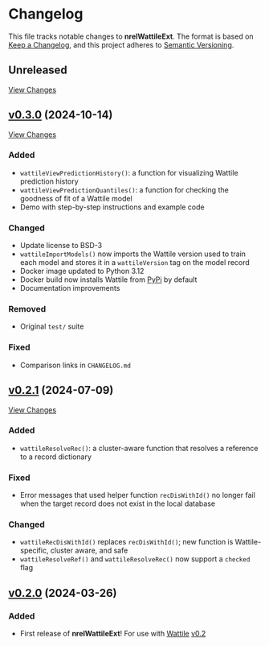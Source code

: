 # Changelog

This file tracks notable changes to **nrelWattileExt**. The format is based on
[Keep a Changelog], and this project adheres to [Semantic Versioning].

[Keep a Changelog]: https://keepachangelog.com/ "Keep a Changelog"
[Semantic Versioning]: https://semver.org/ "Semantic Versioning"

## Unreleased

[View Changes](https://github.com/NREL/nrelWattileExt/compare/main...develop)

## [v0.3.0] (2024-10-14)

[v0.3.0]: https://github.com/NREL/nrelWattileExt/releases/tag/v0.3.0

[View Changes](https://github.com/NREL/nrelWattileExt/compare/v0.2.1...v0.3.0)

### Added

- `wattileViewPredictionHistory()`: a function for visualizing Wattile
  prediction history
- `wattileViewPredictionQuantiles()`: a function for checking the goodness of
  fit of a Wattile model
- Demo with step-by-step instructions and example code

### Changed

- Update license to BSD-3
- `wattileImportModels()` now imports the Wattile version used to train each
  model and stores it in a `wattileVersion` tag on the model record
- Docker image updated to Python 3.12
- Docker build now installs Wattile from [PyPi](https://pypi.org/project/wattile/)
  by default
- Documentation improvements

### Removed

- Original `test/` suite

### Fixed

- Comparison links in `CHANGELOG.md`

## [v0.2.1] (2024-07-09)

[v0.2.1]: https://github.com/NREL/nrelWattileExt/releases/tag/v0.2.1

[View Changes](https://github.com/NREL/nrelWattileExt/compare/v0.2.0...v0.2.1)

### Added

- `wattileResolveRec()`: a cluster-aware function that resolves a reference to a
  record dictionary

### Fixed

- Error messages that used helper function `recDisWithId()` no longer fail when
  the target record does not exist in the local database

### Changed

- `wattileRecDisWithId()` replaces `recDisWithId()`; new function is
  Wattile-specific, cluster aware, and safe
- `wattileResolveRef()` and `wattileResolveRec()` now support a `checked` flag

## [v0.2.0] (2024-03-26)

[v0.2.0]: https://github.com/NREL/nrelWattileExt/releases/tag/v0.2.0

### Added

- First release of **nrelWattileExt**! For use with [Wattile]
  [v0.2](https://github.com/NREL/Wattile/releases/tag/0.2.0)

[Wattile]: https://github.com/NREL/wattile/ "Wattile"